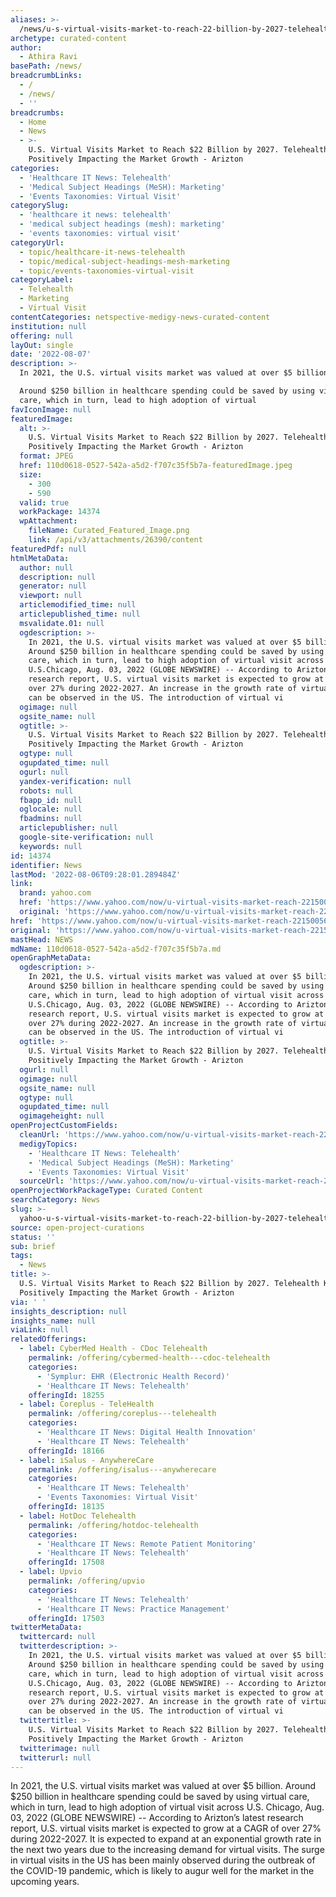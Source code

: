 ```yaml
---
aliases: >-
  /news/u-s-virtual-visits-market-to-reach-22-billion-by-2027-telehealth-kiosk-positively-impacting-the-market-growth-arizton
archetype: curated-content
author:
  - Athira Ravi
basePath: /news/
breadcrumbLinks:
  - /
  - /news/
  - ''
breadcrumbs:
  - Home
  - News
  - >-
    U.S. Virtual Visits Market to Reach $22 Billion by 2027. Telehealth Kiosk
    Positively Impacting the Market Growth - Arizton
categories:
  - 'Healthcare IT News: Telehealth'
  - 'Medical Subject Headings (MeSH): Marketing'
  - 'Events Taxonomies: Virtual Visit'
categorySlug:
  - 'healthcare it news: telehealth'
  - 'medical subject headings (mesh): marketing'
  - 'events taxonomies: virtual visit'
categoryUrl:
  - topic/healthcare-it-news-telehealth
  - topic/medical-subject-headings-mesh-marketing
  - topic/events-taxonomies-virtual-visit
categoryLabel:
  - Telehealth
  - Marketing
  - Virtual Visit
contentCategories: netspective-medigy-news-curated-content
institution: null
offering: null
layOut: single
date: '2022-08-07'
description: >-
  In 2021, the U.S. virtual visits market was valued at over $5 billion.

  Around $250 billion in healthcare spending could be saved by using virtual
  care, which in turn, lead to high adoption of virtual 
favIconImage: null
featuredImage:
  alt: >-
    U.S. Virtual Visits Market to Reach $22 Billion by 2027. Telehealth Kiosk
    Positively Impacting the Market Growth - Arizton
  format: JPEG
  href: 110d0618-0527-542a-a5d2-f707c35f5b7a-featuredImage.jpeg
  size:
    - 300
    - 590
  valid: true
  workPackage: 14374
  wpAttachment:
    fileName: Curated_Featured_Image.png
    link: /api/v3/attachments/26390/content
featuredPdf: null
htmlMetaData:
  author: null
  description: null
  generator: null
  viewport: null
  articlemodified_time: null
  articlepublished_time: null
  msvalidate.01: null
  ogdescription: >-
    In 2021, the U.S. virtual visits market was valued at over $5 billion.
    Around $250 billion in healthcare spending could be saved by using virtual
    care, which in turn, lead to high adoption of virtual visit across
    U.S.Chicago, Aug. 03, 2022 (GLOBE NEWSWIRE) -- According to Arizton’s latest
    research report, U.S. virtual visits market is expected to grow at a CAGR of
    over 27% during 2022-2027. An increase in the growth rate of virtual visits
    can be observed in the US. The introduction of virtual vi
  ogimage: null
  ogsite_name: null
  ogtitle: >-
    U.S. Virtual Visits Market to Reach $22 Billion by 2027. Telehealth Kiosk
    Positively Impacting the Market Growth - Arizton
  ogtype: null
  ogupdated_time: null
  ogurl: null
  yandex-verification: null
  robots: null
  fbapp_id: null
  oglocale: null
  fbadmins: null
  articlepublisher: null
  google-site-verification: null
  keywords: null
id: 14374
identifier: News
lastMod: '2022-08-06T09:28:01.289484Z'
link:
  brand: yahoo.com
  href: 'https://www.yahoo.com/now/u-virtual-visits-market-reach-221500569.html'
  original: 'https://www.yahoo.com/now/u-virtual-visits-market-reach-221500569.html'
href: 'https://www.yahoo.com/now/u-virtual-visits-market-reach-221500569.html'
original: 'https://www.yahoo.com/now/u-virtual-visits-market-reach-221500569.html'
mastHead: NEWS
mdName: 110d0618-0527-542a-a5d2-f707c35f5b7a.md
openGraphMetaData:
  ogdescription: >-
    In 2021, the U.S. virtual visits market was valued at over $5 billion.
    Around $250 billion in healthcare spending could be saved by using virtual
    care, which in turn, lead to high adoption of virtual visit across
    U.S.Chicago, Aug. 03, 2022 (GLOBE NEWSWIRE) -- According to Arizton’s latest
    research report, U.S. virtual visits market is expected to grow at a CAGR of
    over 27% during 2022-2027. An increase in the growth rate of virtual visits
    can be observed in the US. The introduction of virtual vi
  ogtitle: >-
    U.S. Virtual Visits Market to Reach $22 Billion by 2027. Telehealth Kiosk
    Positively Impacting the Market Growth - Arizton
  ogurl: null
  ogimage: null
  ogsite_name: null
  ogtype: null
  ogupdated_time: null
  ogimageheight: null
openProjectCustomFields:
  cleanUrl: 'https://www.yahoo.com/now/u-virtual-visits-market-reach-221500569.html'
  medigyTopics:
    - 'Healthcare IT News: Telehealth'
    - 'Medical Subject Headings (MeSH): Marketing'
    - 'Events Taxonomies: Virtual Visit'
  sourceUrl: 'https://www.yahoo.com/now/u-virtual-visits-market-reach-221500569.html'
openProjectWorkPackageType: Curated Content
searchCategory: News
slug: >-
  yahoo-u-s-virtual-visits-market-to-reach-22-billion-by-2027-telehealth-kiosk-positively-impacting-the-market-growth-arizton
source: open-project-curations
status: ''
sub: brief
tags:
  - News
title: >-
  U.S. Virtual Visits Market to Reach $22 Billion by 2027. Telehealth Kiosk
  Positively Impacting the Market Growth - Arizton
via: ' '
insights_description: null
insights_name: null
viaLink: null
relatedOfferings:
  - label: CyberMed Health - CDoc Telehealth
    permalink: /offering/cybermed-health---cdoc-telehealth
    categories:
      - 'Symplur: EHR (Electronic Health Record)'
      - 'Healthcare IT News: Telehealth'
    offeringId: 18255
  - label: Coreplus - TeleHealth
    permalink: /offering/coreplus---telehealth
    categories:
      - 'Healthcare IT News: Digital Health Innovation'
      - 'Healthcare IT News: Telehealth'
    offeringId: 18166
  - label: iSalus - AnywhereCare
    permalink: /offering/isalus---anywherecare
    categories:
      - 'Healthcare IT News: Telehealth'
      - 'Events Taxonomies: Virtual Visit'
    offeringId: 18135
  - label: HotDoc Telehealth
    permalink: /offering/hotdoc-telehealth
    categories:
      - 'Healthcare IT News: Remote Patient Monitoring'
      - 'Healthcare IT News: Telehealth'
    offeringId: 17508
  - label: Upvio
    permalink: /offering/upvio
    categories:
      - 'Healthcare IT News: Telehealth'
      - 'Healthcare IT News: Practice Management'
    offeringId: 17503
twitterMetaData:
  twittercard: null
  twitterdescription: >-
    In 2021, the U.S. virtual visits market was valued at over $5 billion.
    Around $250 billion in healthcare spending could be saved by using virtual
    care, which in turn, lead to high adoption of virtual visit across
    U.S.Chicago, Aug. 03, 2022 (GLOBE NEWSWIRE) -- According to Arizton’s latest
    research report, U.S. virtual visits market is expected to grow at a CAGR of
    over 27% during 2022-2027. An increase in the growth rate of virtual visits
    can be observed in the US. The introduction of virtual vi
  twittertitle: >-
    U.S. Virtual Visits Market to Reach $22 Billion by 2027. Telehealth Kiosk
    Positively Impacting the Market Growth - Arizton
  twitterimage: null
  twitterurl: null
---
```

<p>In 2021, the U.S. virtual visits market was valued at over $5 billion.
Around $250 billion in healthcare spending could be saved by using virtual care, which in turn, lead to high adoption of virtual visit across U.S.
Chicago, Aug. 03, 2022 (GLOBE NEWSWIRE) -- According to Arizton’s latest research report, U.S. virtual visits market is expected to grow at a CAGR of over 27% during 2022-2027. It is expected to expand at an exponential growth rate in the next two years due to the increasing demand for virtual visits.
The surge in virtual visits in the US has been mainly observed during the outbreak of the COVID-19 pandemic, which is likely to augur well for the market in the upcoming years.</p>